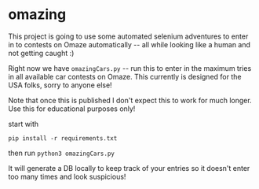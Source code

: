# omazing

This project is going to use some automated selenium adventures to enter in to contests on Omaze automatically -- all while looking like a human and not getting caught :)

Right now we have `omazingCars.py` -- run this to enter in the maximum tries in all available car contests on Omaze.
This currently is designed for the USA folks, sorry to anyone else!

Note that once this is published I don't expect this to work for much longer. Use this for educational purposes only!

start with

`pip install -r requirements.txt`

then run
`python3 omazingCars.py`

It will generate a DB locally to keep track of your entries so it doesn't enter too many times and look suspicious!
